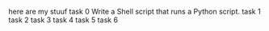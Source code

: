  here are my stuuf 
task 0   Write a Shell script that runs a Python script.
task 1 
task 2
task 3
task 4 
task 5 
task 6
